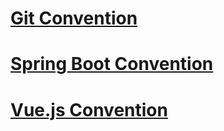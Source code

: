 # [Git Convention](./git.md)


# [Spring Boot Convention](./spring-boot.md)


# [Vue.js Convention](./vuejs.md)
